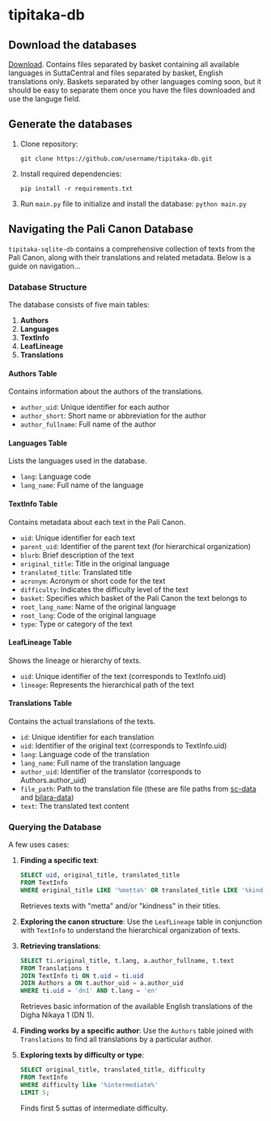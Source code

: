 # tipitaka-db

## Download the databases

[Download](https://github.com/username/tipitaka-db). Contains files separated by basket containing all available languages in SuttaCentral and files separated by basket, English translations only. Baskets separated by other languages coming soon, but it should be easy to separate them once you have the files downloaded and use the languge field.

## Generate the databases

1. Clone repository:
    ```
    git clone https://github.com/username/tipitaka-db.git
    ```
2. Install required dependencies:
    ```
    pip install -r requirements.txt
    ```
3. Run `main.py` file to initialize and install the database:
        ```
        python main.py
        ```
   
## Navigating the Pali Canon Database

`tipitaka-sqlite-db` contains a comprehensive collection of texts from the Pali Canon, along with their translations and related metadata. Below is a guide on navigation...

### Database Structure

The database consists of five main tables:

1. **Authors**
2. **Languages**
3. **TextInfo**
4. **LeafLineage**
5. **Translations**

#### Authors Table

Contains information about the authors of the translations.

- `author_uid`: Unique identifier for each author
- `author_short`: Short name or abbreviation for the author
- `author_fullname`: Full name of the author

#### Languages Table

Lists the languages used in the database.

- `lang`: Language code
- `lang_name`: Full name of the language

#### TextInfo Table

Contains metadata about each text in the Pali Canon.

- `uid`: Unique identifier for each text
- `parent_uid`: Identifier of the parent text (for hierarchical organization)
- `blurb`: Brief description of the text
- `original_title`: Title in the original language
- `translated_title`: Translated title
- `acronym`: Acronym or short code for the text
- `difficulty`: Indicates the difficulty level of the text
- `basket`: Specifies which basket of the Pali Canon the text belongs to
- `root_lang_name`: Name of the original language
- `root_lang`: Code of the original language
- `type`: Type or category of the text

#### LeafLineage Table

Shows the lineage or hierarchy of texts.

- `uid`: Unique identifier of the text (corresponds to TextInfo.uid)
- `lineage`: Represents the hierarchical path of the text

#### Translations Table

Contains the actual translations of the texts.

- `id`: Unique identifier for each translation
- `uid`: Identifier of the original text (corresponds to TextInfo.uid)
- `lang`: Language code of the translation
- `lang_name`: Full name of the translation language
- `author_uid`: Identifier of the translator (corresponds to Authors.author_uid)
- `file_path`: Path to the translation file (these are file paths from [sc-data](https://github.com/suttacentral/sc-data) and [bilara-data](https://github.com/suttacentral/bilara-data))
- `text`: The translated text content

### Querying the Database

A few uses cases:

1. **Finding a specific text**:
    ```sql
    SELECT uid, original_title, translated_title
    FROM TextInfo
    WHERE original_title LIKE '%metta%' OR translated_title LIKE '%kindness%';
    ```

    Retrieves texts with "metta" and/or "kindness" in their titles.

3. **Exploring the canon structure**: 
   Use the `LeafLineage` table in conjunction with `TextInfo` to understand the hierarchical organization of texts.

4. **Retrieving translations**:
    ```sql
    SELECT ti.original_title, t.lang, a.author_fullname, t.text
    FROM Translations t
    JOIN TextInfo ti ON t.uid = ti.uid
    JOIN Authors a ON t.author_uid = a.author_uid
    WHERE ti.uid = 'dn1' AND t.lang = 'en'
    ```

    Retrieves basic information of the available English translations of the Digha Nikaya 1 (DN 1).
   
6. **Finding works by a specific author**: 
   Use the `Authors` table joined with `Translations` to find all translations by a particular author.

7. **Exploring texts by difficulty or type**: 
    ```sql
    SELECT original_title, translated_title, difficulty
    FROM TextInfo
    WHERE difficulty like '%intermediate%'
    LIMIT 5;
    ```

    Finds first 5 suttas of intermediate difficulty.
